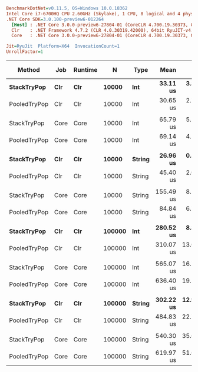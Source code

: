 ``` ini

BenchmarkDotNet=v0.11.5, OS=Windows 10.0.18362
Intel Core i7-6700HQ CPU 2.60GHz (Skylake), 1 CPU, 8 logical and 4 physical cores
.NET Core SDK=3.0.100-preview6-012264
  [Host] : .NET Core 3.0.0-preview6-27804-01 (CoreCLR 4.700.19.30373, CoreFX 4.700.19.30308), 64bit RyuJIT
  Clr    : .NET Framework 4.7.2 (CLR 4.0.30319.42000), 64bit RyuJIT-v4.8.3801.0
  Core   : .NET Core 3.0.0-preview6-27804-01 (CoreCLR 4.700.19.30373, CoreFX 4.700.19.30308), 64bit RyuJIT

Jit=RyuJit  Platform=X64  InvocationCount=1  
UnrollFactor=1  

```
|       Method |  Job | Runtime |      N |   Type |      Mean |      Error |     StdDev |    Median | Ratio | RatioSD | Gen 0 | Gen 1 | Gen 2 | Allocated |
|------------- |----- |-------- |------- |------- |----------:|-----------:|-----------:|----------:|------:|--------:|------:|------:|------:|----------:|
|  **StackTryPop** |  **Clr** |     **Clr** |  **10000** |    **Int** |  **33.11 us** |  **3.3211 us** |   **9.635 us** |  **27.60 us** |  **1.00** |    **0.00** |     **-** |     **-** |     **-** |         **-** |
| PooledTryPop |  Clr |     Clr |  10000 |    Int |  30.65 us |  2.7509 us |   7.981 us |  26.00 us |  0.99 |    0.35 |     - |     - |     - |         - |
|              |      |         |        |        |           |            |            |           |       |         |       |       |       |           |
|  StackTryPop | Core |    Core |  10000 |    Int |  65.79 us |  5.5470 us |  15.826 us |  65.10 us |  1.00 |    0.00 |     - |     - |     - |         - |
| PooledTryPop | Core |    Core |  10000 |    Int |  69.14 us |  4.5080 us |  12.934 us |  71.00 us |  1.10 |    0.30 |     - |     - |     - |         - |
|              |      |         |        |        |           |            |            |           |       |         |       |       |       |           |
|  **StackTryPop** |  **Clr** |     **Clr** |  **10000** | **String** |  **26.96 us** |  **0.5368 us** |   **1.097 us** |  **26.55 us** |  **1.00** |    **0.00** |     **-** |     **-** |     **-** |         **-** |
| PooledTryPop |  Clr |     Clr |  10000 | String |  45.40 us |  2.0902 us |   5.757 us |  42.50 us |  1.70 |    0.24 |     - |     - |     - |         - |
|              |      |         |        |        |           |            |            |           |       |         |       |       |       |           |
|  StackTryPop | Core |    Core |  10000 | String | 155.49 us |  8.2265 us |  24.127 us | 150.50 us |  1.00 |    0.00 |     - |     - |     - |         - |
| PooledTryPop | Core |    Core |  10000 | String |  84.84 us |  6.7962 us |  19.499 us |  77.20 us |  0.56 |    0.15 |     - |     - |     - |         - |
|              |      |         |        |        |           |            |            |           |       |         |       |       |       |           |
|  **StackTryPop** |  **Clr** |     **Clr** | **100000** |    **Int** | **280.52 us** |  **8.3525 us** |  **23.005 us** | **277.20 us** |  **1.00** |    **0.00** |     **-** |     **-** |     **-** |         **-** |
| PooledTryPop |  Clr |     Clr | 100000 |    Int | 310.07 us | 13.0907 us |  36.922 us | 301.85 us |  1.11 |    0.15 |     - |     - |     - |         - |
|              |      |         |        |        |           |            |            |           |       |         |       |       |       |           |
|  StackTryPop | Core |    Core | 100000 |    Int | 565.07 us | 16.7186 us |  47.155 us | 553.70 us |  1.00 |    0.00 |     - |     - |     - |         - |
| PooledTryPop | Core |    Core | 100000 |    Int | 636.40 us | 19.5154 us |  55.679 us | 617.25 us |  1.14 |    0.14 |     - |     - |     - |         - |
|              |      |         |        |        |           |            |            |           |       |         |       |       |       |           |
|  **StackTryPop** |  **Clr** |     **Clr** | **100000** | **String** | **302.22 us** | **12.9595 us** |  **37.391 us** | **288.40 us** |  **1.00** |    **0.00** |     **-** |     **-** |     **-** |         **-** |
| PooledTryPop |  Clr |     Clr | 100000 | String | 484.83 us | 22.7296 us |  63.361 us | 465.15 us |  1.61 |    0.26 |     - |     - |     - |         - |
|              |      |         |        |        |           |            |            |           |       |         |       |       |       |           |
|  StackTryPop | Core |    Core | 100000 | String | 540.30 us | 35.6308 us |  96.330 us | 502.50 us |  1.00 |    0.00 |     - |     - |     - |         - |
| PooledTryPop | Core |    Core | 100000 | String | 619.97 us | 51.6006 us | 149.703 us | 554.10 us |  1.19 |    0.34 |     - |     - |     - |         - |
